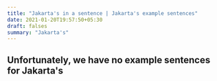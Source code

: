 ```yaml
---
title: "Jakarta's in a sentence | Jakarta's example sentences"
date: 2021-01-20T19:57:50+05:30
draft: falses
summary: "Jakarta's"
---
```

## Unfortunately, we have no example sentences for Jakarta's                 

